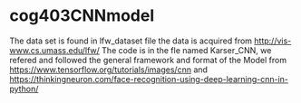 # cog403CNNmodel
The data set is found in lfw_dataset file the data is acquired from http://vis-www.cs.umass.edu/lfw/
The code is in the fle named Karser_CNN, we refered and followed the general framework and format of the Model from https://www.tensorflow.org/tutorials/images/cnn and https://thinkingneuron.com/face-recognition-using-deep-learning-cnn-in-python/
